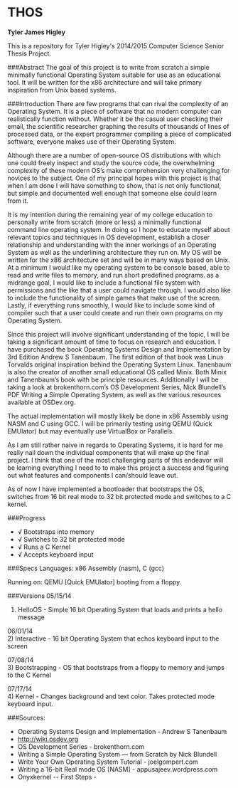 THOS
=================
**Tyler James Higley**

This is a repository for Tyler Higley's 2014/2015 Computer Science Senior Thesis Project. 

###Abstract
The goal of this project is to write from scratch a simple minimally functional Operating System suitable for use as an educational tool. It will be written for the x86 architecture and will take primary inspiration from Unix based systems. 

###Introduction
There are few programs that can rival the complexity of an Operating System. It is a piece of software that no modern computer can realistically function without. Whether it be the casual user checking their email, the scientific researcher graphing the results of thousands of lines of processed data, or the expert programmer compiling a piece of complicated software, everyone makes use of their Operating System. 

Although there are a number of open-source OS distributions with which one could freely inspect and study the source code, the overwhelming complexity of these modern OS’s make comprehension very challenging for novices to the subject. One of my principal hopes with this project is that when I am done I will have something to show, that is not only functional, but simple and documented well enough that someone else could learn from it.

It is my intention during the remaining year of my college education to personally write from scratch (more or less) a minimally functional command line operating system. In doing so I hope to educate myself about relevant topics and techniques in OS development, establish a closer relationship and  understanding with the inner workings of an Operating System as well as the underlining architecture they run on. My OS will be written for the x86 architecture set and will be in many ways based on Unix.  At a minimum I would like my operating system to be console based, able to read and write files to memory, and run short predefined programs.
as a midrange goal, I would like to include a functional file system with permissions and the like that a user could navigate through. I would also like to include the functionality of simple games that make use of the screen. Lastly, if everything runs smoothly, I would like to include some kind of compiler such that a user could create and run their own programs on my Operating System.

Since this project will involve significant understanding of the topic, I will be taking a significant amount of time to focus on research and education. I have purchased the book Operating Systems Design and Implementation by 3rd Edition Andrew S Tanenbaum. The first edition of that book was Linus Torvalds original inspiration behind the Operating System Linux. Tanenbaum is also the creator of another small educational OS called Minix. Both Minix and Tanenbaum’s book with be principle resources. Additionally I will be taking a look at brokenthorn.com’s OS Development Series, Nick Blundell’s PDF Writing a Simple Operating System, as well as the various resources available at OSDev.org.

The actual implementation will mostly likely be done in x86 Assembly using NASM and C using GCC. I will be primarily testing using QEMU (Quick EMUlator) but may eventually use VirtualBox or Parallels.

As I am still rather naive in regards to Operating Systems, it is hard for me really nail down the individual components that will make up the final project. I think that one of the most challenging parts of this endeavor will be learning everything I need to to make this project a success and figuring out what features and components I can/should leave out.

As of now I have implemented a bootloader that bootstraps the OS, switches from 16 bit real mode to 32 bit protected mode and switches to a C kernel.
	
###Progress
- √ Bootstraps into memory
- √ Switches to 32 bit protected mode
- √ Runs a C Kernel
- √ Accepts keyboard input

###Specs
Languages: x86 Assembly (nasm), C (gcc)

Running on: QEMU [Quick EMUlator] booting from a floppy.

###Versions
05/15/14  
1) HelloOS - Simple 16 bit Operating System that loads and prints a hello message



06/01/14  
2) Interactive - 16 bit Operating System that echos keyboard input to the screen



07/08/14  
3) Bootstrapping - OS that bootstraps from a floppy to memory and jumps to the C Kernel



07/17/14  
4) Kernel - Changes background and text color. Takes protected mode keyboard input.


###Sources:
- Operating Systems Design and Implementation - Andrew S Tanenbaum
- http://wiki.osdev.org
- OS Development Series - brokenthorn.com
- Writing a Simple Operating System — from Scratch by Nick Blundell
- Write Your Own Operating System Tutorial - joelgompert.com
- Writing a 16-bit Real mode OS [NASM] - appusajeev.wordpress.com
- Onyxkernel -- First Steps -

